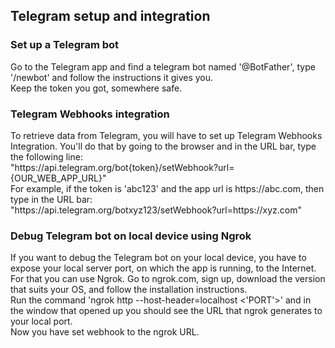 ## Telegram setup and integration

### Set up a Telegram bot

Go to the Telegram app and find a telegram bot named '@BotFather', type '/newbot' and follow the instructions it gives you.\
Keep the token you got, somewhere safe.

### Telegram Webhooks integration

To retrieve data from Telegram, you will have to set up Telegram Webhooks Integration. You'll do that by going to the browser and in the URL bar, type the following line:\
"ht<span>tps://</span>api.telegram.org/bot{token}/setWebhook?url={OUR_WEB_APP_URL}"\
For example, if the token is 'abc123' and the app url is ht<span>tps://</span>abc.com, then type in the URL bar:\
"ht<span>tps://</span>api.telegram.org/botxyz123/setWebhook?url=ht<span>tps://</span>xyz.com"

### Debug Telegram bot on local device using Ngrok

If you want to debug the Telegram bot on your local device, you have to expose your local server port, on which the app is running, to the Internet. For that you can use Ngrok.
Go to ngrok.com, sign up, download the version that suits your OS, and follow the installation instructions.\
Run the command 'ngrok http --host-header=localhost <'PORT'>' and in the window that opened up you should see the URL that ngrok generates to your local port.\
Now you have set webhook to the ngrok URL.
